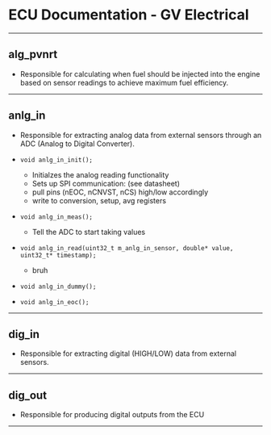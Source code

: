 # ECU Documentation - GV Electrical

___
## alg_pvnrt
- Responsible for calculating when fuel should be injected into the engine based on sensor readings to achieve maximum fuel efficiency.
___
## anlg_in
- Responsible for extracting analog data from external sensors through an ADC (Analog to Digital Converter).
- `void anlg_in_init();`  
    - Initialzes the analog reading functionality
    - Sets up SPI communication: (see datasheet)
    - pull pins (nEOC, nCNVST, nCS) high/low accordingly 
    - write to conversion, setup, avg registers
- `void anlg_in_meas(); `  
    - Tell the ADC to start taking values

- `void anlg_in_read(uint32_t m_anlg_in_sensor, double* value, uint32_t* timestamp);`  
    - bruh
- `void anlg_in_dummy();`  
- `void anlg_in_eoc();`

___
## dig_in
- Responsible for extracting digital (HIGH/LOW) data from external sensors.
___
## dig_out
- Responsible for producing digital outputs from the ECU
___